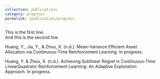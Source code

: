 ```yaml
---
collection: publications
category: progress
permalink: /publication/progress
---
```

<p>This is the first line.<br>
And this is the second line.</p>

Huang, Y., Jia, Y., & Zhou, X. (n.d.). Mean-Variance Efficient Asset Allocation via Continuous-Time Reinforcement Learning. In progress.

Huang, Y. & Zhou, X. (n.d.). Achieving Sublinear Regret in Continuous-Time LinearQuadratic Reinforcement Learning: An Adaptive Exploration Approach. In progress.

